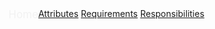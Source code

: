 <div style="color:blue" class="topnav">  
<a style="float:left;color:#f2f2f2;text-align:center;text-decoration:none;font-size:17px;" class="active" href="index.html">Home</a>  
<a href="attributes.html">Attributes</a>  
<a href="requirements.html">Requirements</a>  
<a href="responsibilities.html">Responsibilities</a>  
</div>

<!--stackedit_data:
eyJoaXN0b3J5IjpbLTE2NjAzMzg5MDIsLTExMTA2OTE0XX0=
-->